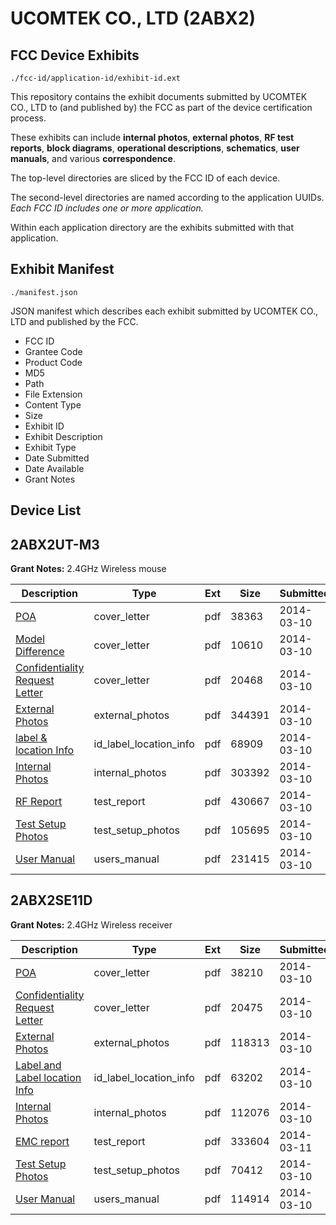 # UCOMTEK CO., LTD (2ABX2)
## FCC Device Exhibits

```
./fcc-id/application-id/exhibit-id.ext
```

This repository contains the exhibit documents submitted by UCOMTEK CO., LTD to (and published by) the FCC as part of the device certification process.

These exhibits can include **internal photos**, **external photos**, **RF test reports**, **block diagrams**, **operational descriptions**, **schematics**, **user manuals**, and various **correspondence**.

The top-level directories are sliced by the FCC ID of each device.

The second-level directories are named according to the application UUIDs. *Each FCC ID includes one or more application.*

Within each application directory are the exhibits submitted with that application. 

## Exhibit Manifest

```
./manifest.json
```

JSON manifest which describes each exhibit submitted by UCOMTEK CO., LTD and published by the FCC.

- FCC ID
- Grantee Code
- Product Code
- MD5
- Path
- File Extension
- Content Type
- Size
- Exhibit ID
- Exhibit Description
- Exhibit Type
- Date Submitted
- Date Available
- Grant Notes

## Device List
## 2ABX2UT-M3
**Grant Notes:** 2.4GHz Wireless mouse

| Description | Type | Ext | Size | Submitted | Available |
| ----------- | ---- | --- | ---- | --------- | --------- |
| [POA](2ABX2UT-M3/6de58551822a2c5a58d2659eac934380/2210410.pdf) | cover_letter | pdf | 38363 | 2014-03-10 | 2014-03-10 |
| [Model Difference](2ABX2UT-M3/6de58551822a2c5a58d2659eac934380/2210412.pdf) | cover_letter | pdf | 10610 | 2014-03-10 | 2014-03-10 |
| [Confidentiality Request Letter](2ABX2UT-M3/6de58551822a2c5a58d2659eac934380/2210411.pdf) | cover_letter | pdf | 20468 | 2014-03-10 | 2014-03-10 |
| [External Photos](2ABX2UT-M3/6de58551822a2c5a58d2659eac934380/2210418.pdf) | external_photos | pdf | 344391 | 2014-03-10 | 2014-03-10 |
| [label & location Info](2ABX2UT-M3/6de58551822a2c5a58d2659eac934380/2210420.pdf) | id_label_location_info | pdf | 68909 | 2014-03-10 | 2014-03-10 |
| [Internal Photos](2ABX2UT-M3/6de58551822a2c5a58d2659eac934380/2210419.pdf) | internal_photos | pdf | 303392 | 2014-03-10 | 2014-03-10 |
| [RF Report](2ABX2UT-M3/6de58551822a2c5a58d2659eac934380/2210416.pdf) | test_report | pdf | 430667 | 2014-03-10 | 2014-03-10 |
| [Test Setup Photos](2ABX2UT-M3/6de58551822a2c5a58d2659eac934380/2210417.pdf) | test_setup_photos | pdf | 105695 | 2014-03-10 | 2014-03-10 |
| [User Manual](2ABX2UT-M3/6de58551822a2c5a58d2659eac934380/2210421.pdf) | users_manual | pdf | 231415 | 2014-03-10 | 2014-03-10 |
## 2ABX2SE11D
**Grant Notes:** 2.4GHz Wireless receiver

| Description | Type | Ext | Size | Submitted | Available |
| ----------- | ---- | --- | ---- | --------- | --------- |
| [POA](2ABX2SE11D/9de53bf75b69383137f6431aec08ebc7/2211510.pdf) | cover_letter | pdf | 38210 | 2014-03-10 | 2014-03-11 |
| [Confidentiality Request Letter](2ABX2SE11D/9de53bf75b69383137f6431aec08ebc7/2211511.pdf) | cover_letter | pdf | 20475 | 2014-03-10 | 2014-03-11 |
| [External Photos](2ABX2SE11D/9de53bf75b69383137f6431aec08ebc7/2211517.pdf) | external_photos | pdf | 118313 | 2014-03-10 | 2014-03-11 |
| [Label and Label location Info](2ABX2SE11D/9de53bf75b69383137f6431aec08ebc7/2211519.pdf) | id_label_location_info | pdf | 63202 | 2014-03-10 | 2014-03-11 |
| [Internal Photos](2ABX2SE11D/9de53bf75b69383137f6431aec08ebc7/2211518.pdf) | internal_photos | pdf | 112076 | 2014-03-10 | 2014-03-11 |
| [EMC report](2ABX2SE11D/9de53bf75b69383137f6431aec08ebc7/2211618.pdf) | test_report | pdf | 333604 | 2014-03-11 | 2014-03-11 |
| [Test Setup Photos](2ABX2SE11D/9de53bf75b69383137f6431aec08ebc7/2211516.pdf) | test_setup_photos | pdf | 70412 | 2014-03-10 | 2014-03-11 |
| [User Manual](2ABX2SE11D/9de53bf75b69383137f6431aec08ebc7/2211520.pdf) | users_manual | pdf | 114914 | 2014-03-10 | 2014-03-11 |
